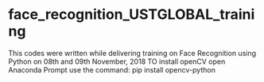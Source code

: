 # face_recognition_USTGLOBAL_training
This codes were written while delivering training on Face Recognition using Python on 08th and 09th November, 2018
TO install openCV
open Anaconda Prompt
use the command: 
pip install opencv-python
